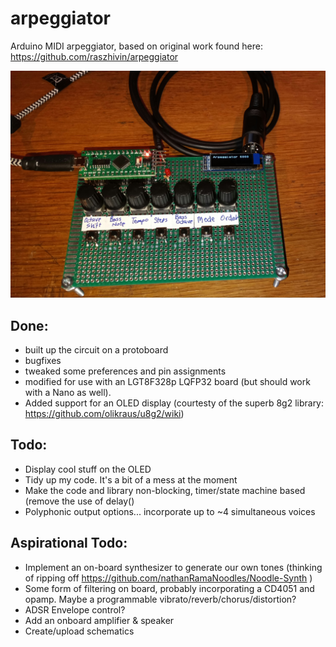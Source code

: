 # arpeggiator
Arduino MIDI arpeggiator, based on original work found here: https://github.com/raszhivin/arpeggiator

![Prototype](20201110_152001.jpg?raw=true "Prototype")


## Done:
- built up the circuit on a protoboard
- bugfixes
- tweaked some preferences and pin assignments
- modified for use with an LGT8F328p LQFP32 board (but should work with a Nano as well). 
- Added support for an OLED display (courtesty of the superb 8g2 library: https://github.com/olikraus/u8g2/wiki)

## Todo:
- Display cool stuff on the OLED
- Tidy up my code. It's a bit of a mess at the moment
- Make the code and library non-blocking, timer/state machine based (remove the use of delay()
- Polyphonic output options... incorporate up to ~4 simultaneous voices

## Aspirational Todo:
- Implement an on-board synthesizer to generate our own tones (thinking of ripping off https://github.com/nathanRamaNoodles/Noodle-Synth )
- Some form of filtering on board, probably incorporating a CD4051 and opamp. Maybe a programmable vibrato/reverb/chorus/distortion?
- ADSR Envelope control?
- Add an onboard amplifier & speaker
- Create/upload schematics
